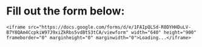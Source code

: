 <!DOCTYPE html>
<html lang="en">
<head>
    <meta charset="UTF-8">
    <meta name="viewport" content="width=device-width, initial-scale=1.0">
    <title>Embedded Google Form</title>
</head>
<body>
    <h1>Fill out the form below:</h1>
    
    <iframe src="https://docs.google.com/forms/d/e/1FAIpQLSd-R8DYHHDuLV-B7Y8QAm4CcpkiW97J9xiZkRbs5vdBtS3tCA/viewform" width="640" height="900" frameborder="0" marginheight="0" marginwidth="0">Loading...</iframe>

</body>
</html>
